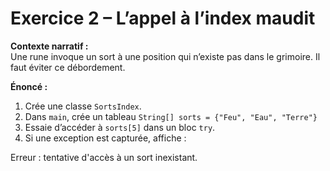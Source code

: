 # Exercice 2 – L’appel à l’index maudit

**Contexte narratif :**  
Une rune invoque un sort à une position qui n’existe pas dans le grimoire. Il faut éviter ce débordement.

**Énoncé :**  
1. Crée une classe `SortsIndex`.  
2. Dans `main`, crée un tableau `String[] sorts = {"Feu", "Eau", "Terre"}`  
3. Essaie d’accéder à `sorts[5]` dans un bloc `try`.  
4. Si une exception est capturée, affiche :  

Erreur : tentative d'accès à un sort inexistant.

